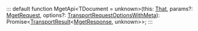 :::
default function MgetApi<TDocument = unknown>(this: [That](./That.md), params?: [MgetRequest](./MgetRequest.md), options?: [TransportRequestOptionsWithMeta](./TransportRequestOptionsWithMeta.md)): Promise<[TransportResult](./TransportResult.md)<[MgetResponse](./MgetResponse.md)<TDocument>, unknown>>;
:::
